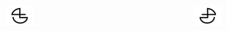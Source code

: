 




<a href="https://github.com/BlenderCN/blenderTutorial/blob/master/3DGameDesignwithUnrealEngine4andBlender/chapter2.md">
  <img src="https://github.com/BlenderCN/blenderTutorial/blob/master/mDrivEngine/blenderpng/logoleft.png" align="left">
</a>
<a href="https://github.com/BlenderCN/blenderTutorial/blob/master/3DGameDesignwithUnrealEngine4andBlender/chapter4.md">
  <img src="https://github.com/BlenderCN/blenderTutorial/blob/master/mDrivEngine/blenderpng/logoright.png" align="right">
</a>
